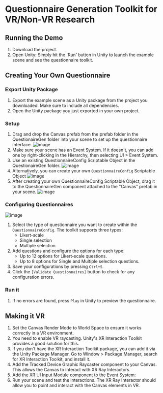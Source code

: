 # Questionnaire Generation Toolkit for VR/Non-VR Research


## Running the Demo
1. Download the project.  
2. Open Unity: Simply hit the 'Run' button in Unity to launch the example scene and see the questionnaire toolkit.

## Creating Your Own Questionnaire
### Export Unity Package
1. Export the example scene as a Unity package from the project you downloaded. Make sure to include all dependencies.
2. Open the Unity package you just exported in your own project.

### Setup
1. Drag and drop the Canvas prefab from the prefab folder in the QuestionaireGen folder into your scene to set up the questionnaire interface.
![image](https://github.com/hydu0016/VR-Questionnaire-Gen-Toolkit/assets/95190616/f4cbb8c6-0677-4cdf-a5d0-fe4f28087486)
2. Make sure your scene has an Event System. If it doesn't, you can add one by right-clicking in the Hierarchy, then selecting UI > Event System.
3. Use an existing QuestionnaireConfig Scriptable Object in the QuestionaireGen folder.
![image](https://github.com/hydu0016/VR-Questionnaire-Gen-Toolkit/assets/95190616/b83bd53a-503c-466a-bf1e-b1f12d160f2b)
4. Alternatively, you can create your own `QuestionnaireConfig` Scriptable Object
![image](https://github.com/hydu0016/VR-Questionnaire-Gen-Toolkit/assets/95190616/449a1ff9-c7c1-4506-a6c7-221d7607cb4c)
5. After creating your own QuestionnaireConfig Scriptable Object, drag it to the QuestionnaireGen component attached to the "Canvas" prefab in your scene.
![image](https://github.com/hydu0016/VR-Questionnaire-Gen-Toolkit/assets/95190616/51a68884-5314-44dd-99d3-bc451c6bba8a)

### Configuring Questionnaires
![image](https://github.com/hydu0016/VR-Questionnaire-Gen-Toolkit/assets/95190616/e812b5e2-9a75-49b1-949c-0b5018361297)

1. Select the type of questionnaire you want to create within the `QuestionnaireConfig`. The toolkit supports three types:
   - Likert-scale
   - Single selection
   - Multiple selection
2. Add questions and configure the options for each type:
   - Up to 12 options for Likert-scale questions.
   - Up to 8 options for Single and Multiple selection questions.
3. Save your configurations by pressing `Ctrl+S`.
4. Click the `[Validate Questionnaires]` button to check for any configuration errors.

### Run it
1. If no errors are found, press `Play` in Unity to preview the questionnaire.

## Making it VR 
1. Set the Canvas Render Mode to World Space to ensure it works correctly in a VR environment.
3. You need to enable VR raycasting. Unity's XR Interaction Toolkit provides a good solution for this.
4. If you don't have the XR Interaction Toolkit package, you can add it via the Unity Package Manager. Go to Window > Package Manager, search for XR Interaction Toolkit, and install it.
5. Add the Tracked Device Graphic Raycaster component to your Canvas. This allows the Canvas to interact with XR Ray Interactors.
6. Add the XR UI Input Module component to the Event System:
6. Run your scene and test the interactions. The XR Ray Interactor should allow you to point and interact with the Canvas elements in VR.

